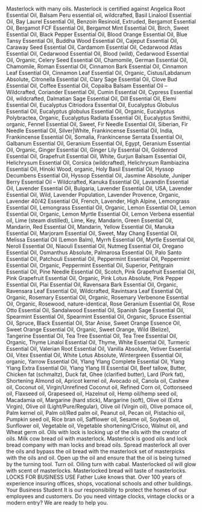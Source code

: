 Masterlock with many oils. Masterlock is certified against 
Angelica Root Essential Oil,
Balsam Peru essential oil, wildcrafted,
Basil Linalool Essential Oil,
Bay Laurel Essential Oil,
Benzoin Resinoid, Extruded,
Bergamot Essential Oil,
Bergamot FCF Essential Oil,
Bergamot Mint Essential Oil,
Birch, Sweet Essential Oil,
Black Pepper Essential Oil,
Blood Orange Essential Oil,
Blue Tansy Essential Oil,
Buddha Wood Essential Oil,
Cajeput Essential Oil,
Caraway Seed Essential Oil,
Cardamom Essential Oil,
Cedarwood Atlas Essential Oil,
Cedarwood Essential Oil, Blood (wild),
Cedarwood Essential Oil, Organic,
Celery Seed Essential Oil,
Chamomile, German Essential Oil,
Chamomile, Roman Essential Oil,
Cinnamon Bark Essential Oil,
Cinnamon Leaf Essential Oil,
Cinnamon Leaf Essential Oil, Organic,
Cistus/Labdanum Absolute,
Citronella Essential Oil,
Clary Sage Essential Oil,
Clove Bud Essential Oil,
Coffee Essential Oil,
Copaiba Balsam Essential Oil – Wildcrafted,
Coriander Essential Oil,
Cumin Essential Oil,
Cypress Essential Oil, wildcrafted,
Dalmatian Sage Essential Oil,
Dill Essential Oil,
Elemi Essential Oil,
Eucalyptus Citriodora Essential Oil,
Eucalyptus Globulus Essential Oil,
Eucalyptus globulus Essential Oil, Organic,
Eucalyptus Polybractea, Organic,
Eucalyptus Radiata Essential Oil,
Eucalyptus Smithii, organic,
Fennel Essential Oil, Sweet,
Fir Needle Essential Oil, Siberian,
Fir Needle Essential Oil, Silver|White,
Frankincense Essential Oil, India,
Frankincense Essential Oil, Somalia,
Frankincense Serrata Essential Oil,
Galbanum Essential Oil,
Geranium Essential Oil, Egypt,
Geranium Essential Oil, Organic,
Ginger Essential Oil,
Ginger Lily Essential Oil,
Goldenrod Essential Oil,
Grapefruit Essential Oil, White,
Gurjun Balsam Essential Oil,
Helichrysum Essential Oil, Corsica (wildcrafted),
Helichrysum Rambiazina Essential Oil,
Hinoki Wood, organic,
Holy Basil Essential Oil,
Hyssop Decumbens Essential Oil,
Hyssop Essential Oil,
Jasmine Absolute,
Juniper Berry Essential Oil – Wildcrafted,
Kanuka Essential Oil,
Lavandin Essential Oil,
Lavender Essential Oil, Bulgaria,
Lavender Essential Oil, USA,
Lavender Essential Oil, Wild,
Lavender Population,
Lavender Provence, Organic,
Lavender 40/42 Essential Oil, French,
Lavender, High Alpine,
Lemongrass Essential Oil,
Lemongrass Essential Oil, Organic,
Lemon Essential Oil,
Lemon Essential Oil, Organic,
Lemon Myrtle Essential Oil,
Lemon Verbena essential oil,
Lime (steam distilled),
Lime, Key,
Mandarin, Green Essential Oil,
Mandarin, Red Essential Oil,
Mandarin, Yellow Essential Oil,
Manuka Essential Oil,
Marjoram Essential Oil, Sweet,
May Chang Essential Oil,
Melissa Essential Oil (Lemon Balm),
Myrrh Essential Oil,
Myrtle Essential Oil,
Neroli Essential Oil,
Niaouli Essential Oil,
Nutmeg Essential Oil,
Oregano Essential Oil,
Osmanthus Absolute,
Palmarosa Essential Oil,
Palo Santo Essential Oil,
Patchouli Essential Oil,
Peppermint Essential Oil,
Peppermint Essential Oil, Organic,
Peppermint Essential Oil, Superior,
Petitgrain Essential Oil,
Pine Needle Essential Oil, Scotch,
Pink Grapefruit Essential Oil,
Pink Grapefruit Essential Oil, Organic,
Pink Lotus Absolute,
Pink Pepper Essential Oil,
Plai Essential Oil,
Ravensara Bark Essential Oil, Organic,
Ravensara Leaf Essential Oil, Wildcrafted,
Ravintsara Leaf Essential Oil, Organic,
Rosemary Essential Oil, Organic,
Rosemary Verbenone Essential Oil, Organic,
Rosewood, nature-identical,
Rose Geranium Essential Oil,
Rose Otto Essential Oil,
Sandalwood Essential Oil,
Spanish Sage Essential Oil,
Spearmint Essential Oil,
Spearmint Essential Oil, Organic,
Spruce Essential Oil,
Spruce, Black Essential Oil,
Star Anise,
Sweet Orange Essence Oil,
Sweet Orange Essential Oil, Organic,
Sweet Orange, Wild (Belize),
Tangerine Essential Oil,
Tea Tree Essential Oil,
Tea Tree Essential Oil, Organic,
Thyme Linalol Essential Oil,
Thyme, White Essential Oil,
Turmeric Essential Oil,
Valerian Root Essential Oil,
Vanilla Absolute,
Vetiver Essential Oil,
Vitex Essential Oil,
White Lotus Absolute,
Wintergreen Essential Oil, organic,
Yarrow Essential Oil,
Ylang Ylang Complete Essential Oil,
Ylang Ylang Extra Essential Oil,
Ylang Ylang III Essential Oil,
Beef tallow,
Butter,
Chicken fat (schmaltz),
Duck fat,
Ghee (clarified butter),
Lard (Pork fat),
Shortening	Almond oil,
Apricot kernel oil,
Avocado oil, 
Canola oil,
Cashew oil,
Coconut oil,
Virgin/Unrefined Coconut oil,
Refined Corn oil,
Cottonseed oil,
Flaxseed oil, 
Grapeseed oil,
Hazelnut oil,
Hemp oil/hemp seed oil,
Macadamia oil,
Margarine (hard stick),
Margarine (soft),
Olive oil (Extra Virgin), 
Olive oil (Light/Pure/Regular),
Olive oil (Virgin oil),
Olive pomace oil,
Palm kernel oil,
Palm oil/Red palm oil,
Peanut oil,
Pecan oil,
Pistachio oil,
Pumpkin seed oil,
Rice bran oil,
Safflower oil,
Sesame oil,
Soybean oil,
Sunflower oil,
Vegetable oil,
Vegetable shortening/Crisco,
Walnut oil, and
Wheat germ oil.
Oils with lock is locking up of the oils with the creator of oils. Milk cow bread oil with masterlock. Masterlock is good oils and lock bread company with man locks and bread oils.
Spread masterlock all over the oils and bypass the oil bread with the masterlock set of masterpicks with the oils and oil. Open up the oil and ensure that the oil is being turned by the turning tool.
Turn oil. Oiling turn with cabal. Masterlocked oil will glow with scent of masterlocks. Masterlocked bread will taste of masterlocks. 
LOCKS FOR BUSINESS USE
Father Luke knows that. Over 100 years of experience insuring offices, shops, vocational schools and other buildings. Your Business Student It is our responsibility to protect the homes of our employees and customers. Do you need vintage clocks, vintage clocks or a modern entry? We are ready to help you.
